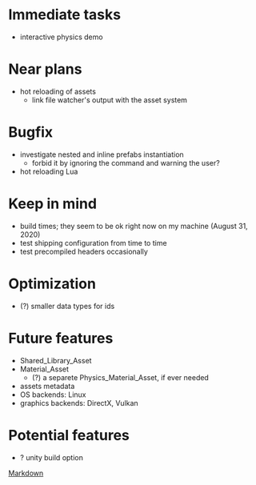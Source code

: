 # Immediate tasks
- interactive physics demo

# Near plans
- hot reloading of assets
  - link file watcher's output with the asset system

# Bugfix
- investigate nested and inline prefabs instantiation
  - forbid it by ignoring the command and warning the user?
- hot reloading Lua

# Keep in mind
- build times; they seem to be ok right now on my machine (August 31, 2020)
- test shipping configuration from time to time
- test precompiled headers occasionally

# Optimization
- (?) smaller data types for ids

# Future features
- Shared_Library_Asset
- Material_Asset
  - (?) a separete Physics_Material_Asset, if ever needed
- assets metadata
- OS backends: Linux
- graphics backends: DirectX, Vulkan

# Potential features
- ? unity build option

[Markdown](https://www.markdownguide.org/basic-syntax/)
